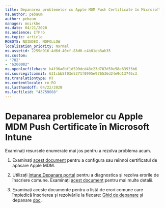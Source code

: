 ```yaml
---
title: Depanarea problemelor cu Apple MDM Push Certificate în Microsoft Intune
ms.author: pebaum
author: pebaum
manager: mnirkhe
ms.date: 04/21/2020
ms.audience: ITPro
ms.topic: article
ROBOTS: NOINDEX, NOFOLLOW
localization_priority: Normal
ms.assetid: 2259d916-4d6d-40cf-83d0-c4b81eb3ab35
ms.custom:
- "782"
- "6200002"
ms.openlocfilehash: b4f96a0bf1d599dcd48c23d707d50e58e63933b6
ms.sourcegitcommit: 631cbb5f03e5371f0995e976536d24e9d13746c3
ms.translationtype: MT
ms.contentlocale: ro-RO
ms.lasthandoff: 04/22/2020
ms.locfileid: "43759668"
---
```

# <a name="troubleshoot-issues-with-apple-mdm-push-certificate-in-microsoft-intune"></a>Depanarea problemelor cu Apple MDM Push Certificate în Microsoft Intune

Examinați resursele enumerate mai jos pentru a rezolva problema acum.
  
1. Examinați [acest document](https://docs.microsoft.com/intune/apple-mdm-push-certificate-get) pentru a configura sau reînnoi certificatul de apăsare Apple MDM.

2. Utilizați [Intune Depanare portal](https://devicemanagement.microsoft.com/#blade/Microsoft_Intune_DeviceSettings/TroubleshootBlade) pentru a diagnostica și rezolva erorile de înscriere comune. Examinați [acest document](https://docs.microsoft.com/intune/help-desk-operators) pentru mai multe detalii.

3. Examinați aceste documente pentru o listă de erori comune care împiedică înscrierea și rezolvările la fiecare: [Ghid de depanare](https://support.microsoft.com/help/4039809/troubleshooting-ios-device-enrollment-in-intune) și depanare [doc](https://docs.microsoft.com/intune-classic/troubleshoot/troubleshoot-device-enrollment-in-intune).
